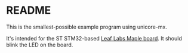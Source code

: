 # README

This is the smallest-possible example program using unicore-mx.

It's intended for the ST STM32-based
[Leaf Labs Maple board](http://leaflabs.com).
It should blink the LED on the board.
